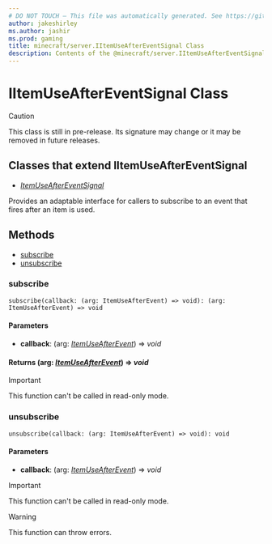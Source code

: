 ```yaml
---
# DO NOT TOUCH — This file was automatically generated. See https://github.com/mojang/minecraftapidocsgenerator to modify descriptions, examples, etc.
author: jakeshirley
ms.author: jashir
ms.prod: gaming
title: minecraft/server.IItemUseAfterEventSignal Class
description: Contents of the @minecraft/server.IItemUseAfterEventSignal class.
---
```

# IItemUseAfterEventSignal Class

> [!CAUTION]
> This class is still in pre-release.  Its signature may change or it may be removed in future releases.

## Classes that extend IItemUseAfterEventSignal
- [*ItemUseAfterEventSignal*](ItemUseAfterEventSignal.md)

Provides an adaptable interface for callers to subscribe to an event that fires after an item is used.

## Methods
- [subscribe](#subscribe)
- [unsubscribe](#unsubscribe)

### **subscribe**
`
subscribe(callback: (arg: ItemUseAfterEvent) => void): (arg: ItemUseAfterEvent) => void
`

#### **Parameters**
- **callback**: (arg: [*ItemUseAfterEvent*](ItemUseAfterEvent.md)) => *void*

#### **Returns** (arg: [*ItemUseAfterEvent*](ItemUseAfterEvent.md)) => *void*

> [!IMPORTANT]
> This function can't be called in read-only mode.

### **unsubscribe**
`
unsubscribe(callback: (arg: ItemUseAfterEvent) => void): void
`

#### **Parameters**
- **callback**: (arg: [*ItemUseAfterEvent*](ItemUseAfterEvent.md)) => *void*

> [!IMPORTANT]
> This function can't be called in read-only mode.

> [!WARNING]
> This function can throw errors.
